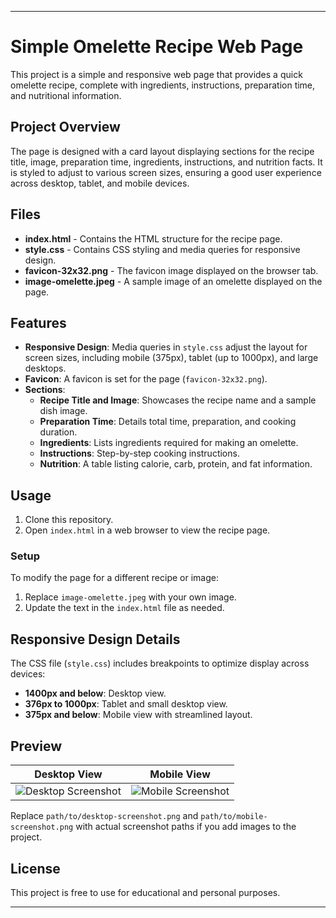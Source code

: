 

---

# Simple Omelette Recipe Web Page

This project is a simple and responsive web page that provides a quick omelette recipe, complete with ingredients, instructions, preparation time, and nutritional information.

## Project Overview

The page is designed with a card layout displaying sections for the recipe title, image, preparation time, ingredients, instructions, and nutrition facts. It is styled to adjust to various screen sizes, ensuring a good user experience across desktop, tablet, and mobile devices.

## Files

- **index.html** - Contains the HTML structure for the recipe page.
- **style.css** - Contains CSS styling and media queries for responsive design.
- **favicon-32x32.png** - The favicon image displayed on the browser tab.
- **image-omelette.jpeg** - A sample image of an omelette displayed on the page.

## Features

- **Responsive Design**: Media queries in `style.css` adjust the layout for screen sizes, including mobile (375px), tablet (up to 1000px), and large desktops.
- **Favicon**: A favicon is set for the page (`favicon-32x32.png`).
- **Sections**:
  - **Recipe Title and Image**: Showcases the recipe name and a sample dish image.
  - **Preparation Time**: Details total time, preparation, and cooking duration.
  - **Ingredients**: Lists ingredients required for making an omelette.
  - **Instructions**: Step-by-step cooking instructions.
  - **Nutrition**: A table listing calorie, carb, protein, and fat information.

## Usage

1. Clone this repository.
2. Open `index.html` in a web browser to view the recipe page.

### Setup

To modify the page for a different recipe or image:
1. Replace `image-omelette.jpeg` with your own image.
2. Update the text in the `index.html` file as needed.

## Responsive Design Details

The CSS file (`style.css`) includes breakpoints to optimize display across devices:
- **1400px and below**: Desktop view.
- **376px to 1000px**: Tablet and small desktop view.
- **375px and below**: Mobile view with streamlined layout.

## Preview

| Desktop View               | Mobile View                |
|----------------------------|----------------------------|
| ![Desktop Screenshot](path/to/desktop-screenshot.png) | ![Mobile Screenshot](path/to/mobile-screenshot.png) |

Replace `path/to/desktop-screenshot.png` and `path/to/mobile-screenshot.png` with actual screenshot paths if you add images to the project.

## License

This project is free to use for educational and personal purposes.

---
